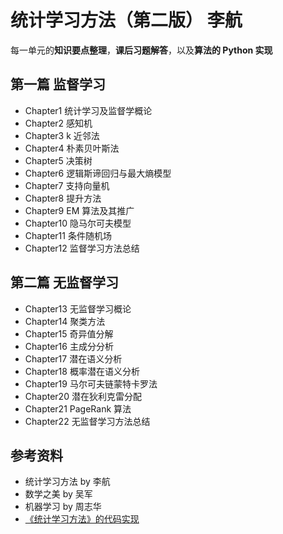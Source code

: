 # 统计学习方法（第二版） 李航

每一单元的**知识要点整理**，**课后习题解答**，以及**算法的 Python 实现**

## 第一篇 监督学习

- Chapter1 统计学习及监督学概论
- Chapter2 感知机
- Chapter3 k 近邻法
- Chapter4 朴素贝叶斯法
- Chapter5 决策树
- Chapter6 逻辑斯谛回归与最大熵模型
- Chapter7 支持向量机
- Chapter8 提升方法
- Chapter9 EM 算法及其推广
- Chapter10 隐马尔可夫模型
- Chapter11 条件随机场
- Chapter12 监督学习方法总结

## 第二篇 无监督学习

- Chapter13 无监督学习概论
- Chapter14 聚类方法
- Chapter15 奇异值分解
- Chapter16 主成分分析
- Chapter17 潜在语义分析
- Chapter18 概率潜在语义分析
- Chapter19 马尔可夫链蒙特卡罗法
- Chapter20 潜在狄利克雷分配
- Chapter21 PageRank 算法
- Chapter22 无监督学习方法总结

## 参考资料

- 统计学习方法 by 李航
- 数学之美 by 吴军
- 机器学习 by 周志华
- [《统计学习方法》的代码实现](https://github.com/fengdu78/lihang-code)
